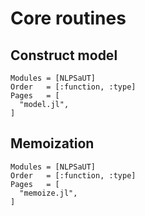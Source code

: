 # Core routines

## Construct model

```@autodocs
Modules = [NLPSaUT]
Order   = [:function, :type]
Pages   = [
  "model.jl",
]
```

## Memoization

```@autodocs
Modules = [NLPSaUT]
Order   = [:function, :type]
Pages   = [
  "memoize.jl",
]
```
